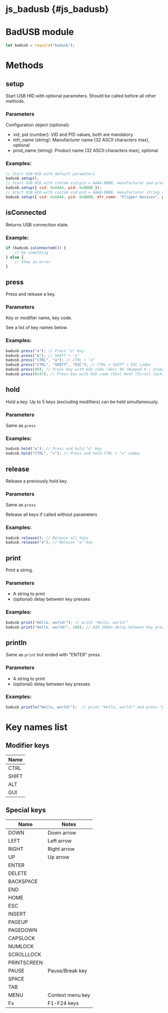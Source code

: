 # js_badusb {#js_badusb}

# BadUSB module
```js
let badusb = require("badusb");
```
# Methods
## setup
Start USB HID with optional parameters. Should be called before all other methods.

### Parameters
Configuration object (optional):
- vid, pid (number): VID and PID values, both are mandatory
- mfr_name (string): Manufacturer name (32  ASCII characters max), optional
- prod_name (string): Product name (32  ASCII characters max), optional

### Examples:
```js
// Start USB HID with default parameters
badusb.setup();
// Start USB HID with custom vid:pid = AAAA:BBBB, manufacturer and product strings not defined
badusb.setup({ vid: 0xAAAA, pid: 0xBBBB }); 
// Start USB HID with custom vid:pid = AAAA:BBBB, manufacturer string = "Flipper Devices", product string = "Flipper Zero"
badusb.setup({ vid: 0xAAAA, pid: 0xBBBB, mfr_name: "Flipper Devices", prod_name: "Flipper Zero" });
```

## isConnected
Returns USB connection state.

### Example:
```js
if (badusb.isConnected()) {
    // Do something
} else {
    // Show an error
}
```

## press
Press and release a key.

### Parameters
Key or modifier name, key code.

See a list of key names below.

### Examples:
```js
badusb.press("a"); // Press "a" key
badusb.press("A"); // SHIFT + "a"
badusb.press("CTRL", "a"); // CTRL + "a"
badusb.press("CTRL", "SHIFT", "ESC"); // CTRL + SHIFT + ESC combo
badusb.press(98); // Press key with HID code (dec) 98 (Numpad 0 / Insert)
badusb.press(0x47); // Press key with HID code (hex) 0x47 (Scroll lock)
```

## hold
Hold a key. Up to 5 keys (excluding modifiers) can be held simultaneously.

### Parameters
Same as `press`

### Examples:
```js
badusb.hold("a"); // Press and hold "a" key
badusb.hold("CTRL", "v"); // Press and hold CTRL + "v" combo
```

## release
Release a previously hold key.

### Parameters
Same as `press`

Release all keys if called without parameters

### Examples:
```js
badusb.release(); // Release all keys
badusb.release("a"); // Release "a" key
```

## print
Print a string.

### Parameters
- A string to print
- (optional) delay between key presses

### Examples:
```js
badusb.print("Hello, world!"); // print "Hello, world!"
badusb.print("Hello, world!", 100); // Add 100ms delay between key presses
```

## println
Same as `print` but ended with "ENTER" press.

### Parameters
- A string to print
- (optional) delay between key presses

### Examples:
```js
badusb.println("Hello, world!");  // print "Hello, world!" and press "ENTER"
```

# Key names list

## Modifier keys

| Name          |
| ------------- |
| CTRL          |
| SHIFT         |
| ALT           |
| GUI           |

## Special keys

| Name               | Notes            |
| ------------------ | ---------------- |
| DOWN               | Down arrow       |
| LEFT               | Left arrow       |
| RIGHT              | Right arrow      |
| UP                 | Up arrow         |
| ENTER              |                  |
| DELETE             |                  |
| BACKSPACE          |                  |
| END                |                  |
| HOME               |                  |
| ESC                |                  |
| INSERT             |                  |
| PAGEUP             |                  |
| PAGEDOWN           |                  |
| CAPSLOCK           |                  |
| NUMLOCK            |                  |
| SCROLLLOCK         |                  |
| PRINTSCREEN        |                  |
| PAUSE              | Pause/Break key  |
| SPACE              |                  |
| TAB                |                  |
| MENU               | Context menu key |
| Fx                 | F1-F24 keys      |
